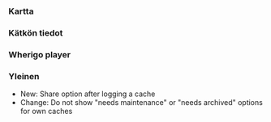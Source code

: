 
### Kartta

### Kätkön tiedot

### Wherigo player

### Yleinen
- New: Share option after logging a cache
- Change: Do not show "needs maintenance" or "needs archived" options for own caches
